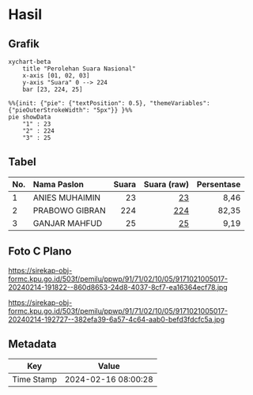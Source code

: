 # Hasil

## Grafik

```mermaid
xychart-beta
    title "Perolehan Suara Nasional"
    x-axis [01, 02, 03]
    y-axis "Suara" 0 --> 224
    bar [23, 224, 25]
```

```mermaid
%%{init: {"pie": {"textPosition": 0.5}, "themeVariables": {"pieOuterStrokeWidth": "5px"}} }%%
pie showData
    "1" : 23
    "2" : 224
    "3" : 25
```

## Tabel

| No. | Nama Paslon    | Suara | Suara (raw) | Persentase |
|:--- |:-------------- | -----:| -----------:| ----------:|
| 1   | ANIES MUHAIMIN | 23    | [23][p-1]   | 8,46       |
| 2   | PRABOWO GIBRAN | 224   | [224][p-2]  | 82,35      |
| 3   | GANJAR MAHFUD  | 25    | [25][p-3]   | 9,19       |


[p-1]: https://github.com/gigit-pemilu/pemilu-2024/blob/main/pilpres/hitung-suara/sub/91-papua/sub/71-kota-jayapura/sub/02-jayapura-selatan/sub/1005-entrop/sub/017-tps/sub/paslon-1.txt
[p-2]: https://github.com/gigit-pemilu/pemilu-2024/blob/main/pilpres/hitung-suara/sub/91-papua/sub/71-kota-jayapura/sub/02-jayapura-selatan/sub/1005-entrop/sub/017-tps/sub/paslon-2.txt
[p-3]: https://github.com/gigit-pemilu/pemilu-2024/blob/main/pilpres/hitung-suara/sub/91-papua/sub/71-kota-jayapura/sub/02-jayapura-selatan/sub/1005-entrop/sub/017-tps/sub/paslon-3.txt

## Foto C Plano

https://sirekap-obj-formc.kpu.go.id/503f/pemilu/ppwp/91/71/02/10/05/9171021005017-20240214-191822--860d8653-24d8-4037-8cf7-ea16364ecf78.jpg

https://sirekap-obj-formc.kpu.go.id/503f/pemilu/ppwp/91/71/02/10/05/9171021005017-20240214-192727--382efa39-6a57-4c64-aab0-befd3fdcfc5a.jpg


## Metadata

| Key        | Value               |
| ---------- | ------------------- |
| Time Stamp | 2024-02-16 08:00:28 |



